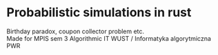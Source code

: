 <h1>Probabilistic simulations in rust</h1>
Birthday paradox, coupon collector problem etc.<br>
Made for MPIS sem 3 Algorithmic IT WUST / Informatyka algorytmiczna PWR 
